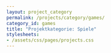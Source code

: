 ```yaml
---
layout: project_category
permalink: /projects/category/games/
category_id: games
title: "Projektkategorie: Spiele"
stylesheets:
- /assets/css/pages/projects.css
---
```

